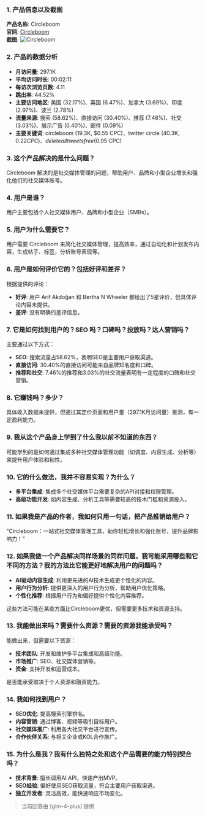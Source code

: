 ### 1. 产品信息以及截图

**产品名称**: Circleboom  
**官网**: [Circleboom](https://circleboom.com)  
**截图**: ![Circleboom](https://cdn-images.toolify.ai/170349977688759065.jpg)

### 2. 产品的数据分析

- **月访问量**: 297.1K
- **平均访问时长**: 00:02:11
- **每访次浏览页数**: 4.11
- **跳出率**: 44.52%
- **主要访问地区**: 美国 (32.17%)、英国 (6.47%)、加拿大 (3.69%)、印度 (2.97%)、波兰 (2.78%)
- **流量来源**: 搜索 (58.62%)、直接访问 (30.40%)、推荐 (7.46%)、社交 (3.03%)、展示广告 (0.40%)、邮件 (0.09%)
- **主要关键词**: circleboom (19.3K, $0.55 CPC)、twitter circle (40.3K, $0.22 CPC)、delete all tweets free ($0.95 CPC)

### 3. 这个产品解决的是什么问题？

Circleboom 解决的是社交媒体管理的问题，帮助用户、品牌和小型企业增长和强化他们的社交媒体账号。

### 4. 用户是谁？

用户主要包括个人社交媒体用户、品牌和小型企业（SMBs）。

### 5. 用户为什么需要它？

用户需要 Circleboom 来简化社交媒体管理，提高效率，通过自动化和计划发布内容，生成帖子、标签，分析账号表现等。

### 6. 用户是如何评价它的？包括好评和差评？

根据提供的评论：
- **好评**: 用户 Arif Akdoğan 和 Bertha N Wheeler 都给出了5星评价，但具体评论内容未提供。
- **差评**: 没有明确的差评信息。

### 7. 它是如何找到用户的？SEO 吗？口碑吗？投放吗？达人营销吗？

主要通过以下方式：
- **SEO**: 搜索流量占58.62%，表明SEO是主要用户获取渠道。
- **直接访问**: 30.40%的直接访问可能来自品牌知名度和口碑。
- **推荐和社交**: 7.46%的推荐和3.03%的社交流量表明有一定程度的口碑和社交营销。

### 8. 它赚钱吗？多少？

具体收入数据未提供，但通过其定价页面和用户量（297.1K月访问量）推测，有一定盈利能力。

### 9. 我从这个产品身上学到了什么我以前不知道的东西？

可能学到的是如何通过集成多种社交媒体管理功能（如调度、内容生成、分析等）来提升用户体验和粘性。

### 10. 它的什么做法，我并不容易实现？为什么？

- **多平台集成**: 集成多个社交媒体平台需要复杂的API对接和权限管理。
- **高级功能开发**: 如内容生成、分析工具等需要较高的技术门槛和资源投入。

### 11. 如果我是产品的作者，我如何只用一句话，把产品推销给用户？

"Circleboom：一站式社交媒体管理工具，助你轻松增长和强化账号，提升品牌影响力！"

### 12. 如果我做一个产品解决同样场景的同样问题，我可能采用哪些和它不同的方法？我的方法比它能更好地解决用户的问题吗？

- **AI驱动内容生成**: 利用更先进的AI技术生成更个性化的内容。
- **用户行为分析**: 提供更深入的用户行为分析，帮助用户优化策略。
- **个性化推荐**: 根据用户行为和偏好提供个性化内容推荐。

这些方法可能在某些方面比Circleboom更优，但需要更多技术和资源支持。

### 13. 我能做出来吗？需要什么资源？需要的资源我能承受吗？

能做出来，但需要以下资源：
- **技术团队**: 开发和维护多平台集成和高级功能。
- **市场推广**: SEO、社交媒体营销等。
- **资金**: 支持开发和运营成本。

是否能承受取决于个人资源和融资能力。

### 14. 我如何找到用户？

- **SEO优化**: 提高搜索引擎排名。
- **内容营销**: 通过博客、视频等吸引目标用户。
- **社交媒体推广**: 利用各大社交平台进行宣传。
- **合作伙伴关系**: 与相关企业或KOL合作推广。

### 15. 为什么是我？我有什么独特之处和这个产品需要的能力特别契合吗？

- **技术背景**: 擅长调用AI API，快速产出MVP。
- **SEO经验**: 偏好使用SEO获取流量，符合主要用户获取渠道。
- **独立开发者**: 灵活高效，能快速响应市场变化。

> 当前回答由 [glm-4-plus] 提供